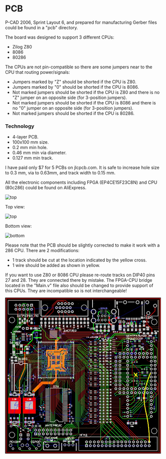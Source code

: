 # PCB
P-CAD 2006, Sprint Layout 6, and prepared for manufacturing Gerber files could be found in a "pcb" directory.

The board was designed to support 3 different CPUs:
* Zilog Z80
* 8086
* 80286

The CPUs are not pin-compatible so there are some jumpers near to the CPU that routing power/signals:
* Jumpers marked by "Z" should be shorted if the CPU is Z80.
* Jumpers marked by "0" should be shorted if the CPU is 8086.
* Not marked jumpers should be shorted if the CPU is Z80 and there is no "Z" jumper on an opposite side (for 3-position jumpers).
* Not marked jumpers should be shorted if the CPU is 8086 and there is no "0" jumper on an opposite side (for 3-position jumpers).
* Not marked jumpers should be shorted if the CPU is 80286.
   
### Technology
* 4-layer PCB.
* 100x100 mm size.
* 0.2 mm min hole.
* 0.46 mm min via diameter.
* 0.127 mm min track.

I have paid only $7 for 5 PCBs on jlcpcb.com.
It is safe to increase hole size to 0.3 mm, via to 0.63mm, and track width to 0.15 mm.

All the electronic components including FPGA (EP4CE15F23C8N) and CPU (80c286) could be found on AliExpress.

![top](../pictures/board.jpg)

Top view:

![top](../pictures/top.jpg)

Bottom view:

![bottom](../pictures/bottom.jpg)

Please note that the PCB should be slightly corrected to make it work with a 286 CPU.
There are 2 modifications:
* 1 track should be cut at the location indicated by the yellow cross.
* 1 wire should be added as shown in yellow.

If you want to use Z80 or 8086 CPU please re-route tracks on DIP40 pins 27 and 28. They are connected there by mistake.
The FPGA-CPU bridge located in the "Main.v" file also should be changed to provide support of this CPUs.
They are incompatible so is not interchangeable!

![pcad](../pictures/pcad.jpg)
